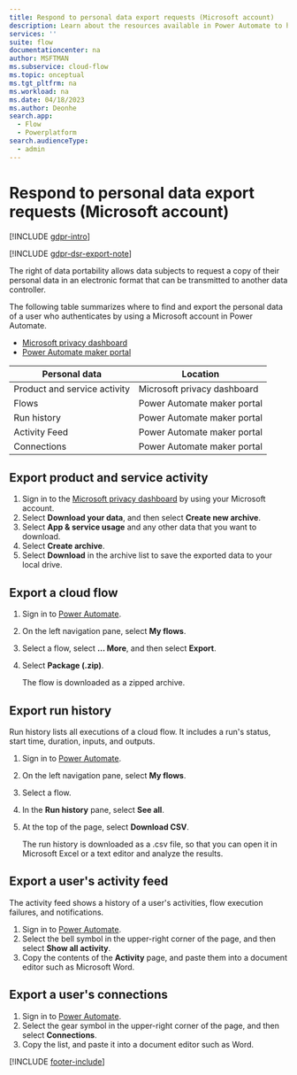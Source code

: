 ```yaml
---
title: Respond to personal data export requests (Microsoft account)
description: Learn about the resources available in Power Automate to help you meet your obligations to export customers' personal data under various privacy laws and regulations for users who authenticate using a Microsoft account.
services: ''
suite: flow
documentationcenter: na
author: MSFTMAN
ms.subservice: cloud-flow
ms.topic: onceptual
ms.tgt_pltfrm: na
ms.workload: na
ms.date: 04/18/2023
ms.author: Deonhe
search.app: 
  - Flow
  - Powerplatform
search.audienceType: 
  - admin
---
```


# Respond to personal data export requests (Microsoft account)

[!INCLUDE [gdpr-intro](~/../shared-content/shared/privacy-includes/gdpr-intro.md)]

[!INCLUDE [gdpr-dsr-export-note](~/../shared-content/shared/privacy-includes/gdpr-dsr-export-note.md)]

The right of data portability allows data subjects to request a copy of their personal data in an electronic format that can be transmitted to another data controller.

The following table summarizes where to find and export the personal data of a user who authenticates by using a Microsoft account in Power Automate.

- [Microsoft privacy dashboard](https://account.microsoft.com/privacy/)
- [Power Automate maker portal](https://flow.microsoft.com/)

| Personal data | Location |
|---|---|
| Product and service activity | Microsoft privacy dashboard |
| Flows | Power Automate maker portal |
| Run history | Power Automate maker portal |
| Activity Feed | Power Automate maker portal |
| Connections | Power Automate maker portal |

## Export product and service activity

1. Sign in to the [Microsoft privacy dashboard](https://account.microsoft.com/privacy/) by using your Microsoft account.
1. Select **Download your data**, and then select **Create new archive**.
1. Select **App & service usage** and any other data that you want to download.
1. Select **Create archive**.
1. Select **Download** in the archive list to save the exported data to your local drive.

## Export a cloud flow

1. Sign in to [Power Automate](https://flow.microsoft.com/).
1. On the left navigation pane, select **My flows**.
1. Select a flow, select **&hellip; More**, and then select **Export**.
1. Select **Package (.zip)**.

    The flow is downloaded as a zipped archive.

## Export run history

Run history lists all executions of a cloud flow. It includes a run's status, start time, duration, inputs, and outputs.

1. Sign in to [Power Automate](https://flow.microsoft.com/).
1. On the left navigation pane, select **My flows**.
1. Select a flow.
1. In the **Run history** pane, select **See all**.
1. At the top of the page, select **Download CSV**.

    The run history is downloaded as a .csv file, so that you can open it in Microsoft Excel or a text editor and analyze the results.

## Export a user's activity feed

The activity feed shows a history of a user's activities, flow execution failures, and notifications.

1. Sign in to [Power Automate](https://flow.microsoft.com/).
1. Select the bell symbol in the upper-right corner of the page, and then select **Show all activity**.
1. Copy the contents of the **Activity** page, and paste them into a document editor such as Microsoft Word.

## Export a user's connections

1. Sign in to [Power Automate](https://flow.microsoft.com/).
1. Select the gear symbol in the upper-right corner of the page, and then select **Connections**.
1. Copy the list, and paste it into a document editor such as Word.

[!INCLUDE [footer-include](includes/footer-banner.md)]
